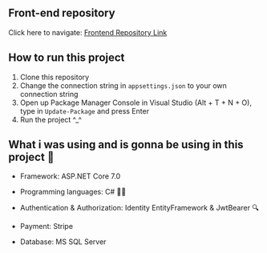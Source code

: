 ## Front-end repository

Click here to navigate: [Frontend Repository Link](https://github.com/TranDangKhoi/railway-reservation-client)

## How to run this project

1. Clone this repository
2. Change the connection string in `appsettings.json` to your own connection string
3. Open up Package Manager Console in Visual Studio (Alt + T + N + O), type in `Update-Package` and press Enter
4. Run the project ^_^

## What i was using and is gonna be using in this project 🤔

- Framework: ASP.NET Core 7.0

- Programming languages: C# 👩‍💻

- Authentication & Authorization: Identity EntityFramework & JwtBearer 🔍

- Payment: Stripe

- Database: MS SQL Server
